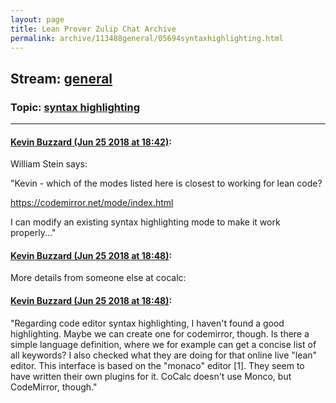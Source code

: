 ```yaml
---
layout: page
title: Lean Prover Zulip Chat Archive 
permalink: archive/113488general/05694syntaxhighlighting.html
---
```


## Stream: [general](index.html)
### Topic: [syntax highlighting](05694syntaxhighlighting.html)

---

#### [Kevin Buzzard (Jun 25 2018 at 18:42)](https://leanprover.zulipchat.com/#narrow/stream/113488-general/topic/syntax%20highlighting/near/128609810):
William Stein says:

"Kevin - which of the modes listed here is closest to working for lean code?

https://codemirror.net/mode/index.html

I can modify an existing syntax highlighting mode to make it work properly..."

#### [Kevin Buzzard (Jun 25 2018 at 18:48)](https://leanprover.zulipchat.com/#narrow/stream/113488-general/topic/syntax%20highlighting/near/128610110):
More details from someone else at cocalc:

#### [Kevin Buzzard (Jun 25 2018 at 18:48)](https://leanprover.zulipchat.com/#narrow/stream/113488-general/topic/syntax%20highlighting/near/128610116):
"Regarding code editor syntax highlighting, I haven't found a good highlighting. Maybe we can create one for codemirror, though. Is there a simple language definition, where we for example can get a concise list of all keywords? I also checked what they are doing for that online live "lean" editor. This interface is based on the "monaco" editor [1]. They seem to have written their own plugins for it. CoCalc doesn't use Monco, but CodeMirror, though."

